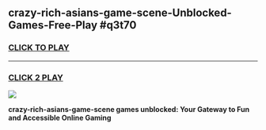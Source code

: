 
## crazy-rich-asians-game-scene-Unblocked-Games-Free-Play #q3t70
<h3>
<a href="https://us.freeplayer.one?title=crazy-rich-asians-game-scene&ref=9M">CLICK TO PLAY</a></h3>
<hr>

<h3>
<a href="https://us.freeplayer.one?title=crazy-rich-asians-game-scene&ref=9M">CLICK 2 PLAY</a>
  
</h3>

<a href="https://us.freeplayer.one?title=crazy-rich-asians-game-scene&ref=9M"><img src="https://clearcache.store/games.png"></a>


**crazy-rich-asians-game-scene games unblocked: Your Gateway to Fun and Accessible Online Gaming**
